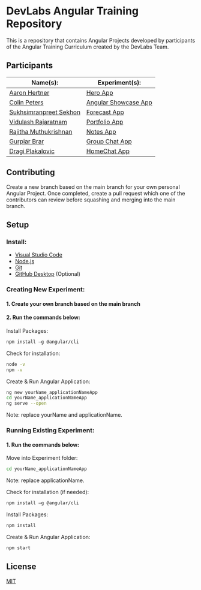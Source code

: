 # DevLabs Angular Training Repository

This is a repository that contains Angular Projects developed by participants of the Angular Training Curriculum created by the DevLabs Team.

## Participants

Name(s):  | Experiment(s):
------------- | -------------
[Aaron Hertner](https://github.com/AaronHertner)  | [Hero App](https://github.com/AaronHertner/Hero_App)
[Colin Peters](https://github.com/Cpete040)  | [Angular Showcase App](https://cpete040.github.io/Colin_ShowcaseApp/)
[Sukhsimranpreet Sekhon](https://github.com/SukhsimranpreetSekhon)  | [Forecast App](https://github.com/SukhsimranpreetSekhon/Forecast_App)
[Vidulash Rajaratnam](https://github.com/vidulashr)  | [Portfolio App](https://vidulashr.github.io/Vidu_PortfolioApp)
[Rajitha Muthukrishnan](https://github.com/RajithaMuthukrishnan) | [Notes App](https://github.com/RajithaMuthukrishnan/Rajitha_NotesApp)
[Gurpiar Brar](https://github.com/GurpiarBrar)  | [Group Chat App](https://gurpiarbrar.github.io/Gurpiar_GroupChatApp/login)
[Dragi Plakalovic](https://github.com/DragiPlakalovic) | [HomeChat App](https://github.com/DragiPlakalovic/AngularHomeChat)

## Contributing

Create a new branch based on the main branch for your own personal Angular Project. Once completed, create a pull request which one of the contributors can review before squashing and merging into the main branch.

## Setup

### Install: ###

* [Visual Studio Code](https://code.visualstudio.com/)
* [Node.js](https://nodejs.org/en/)
* [Git](https://git-scm.com/downloads)
* [GitHub Desktop](https://desktop.github.com/) (Optional)

### Creating New Experiment: ###
 
#### 1. Create your own branch based on the main branch ####

#### 2. Run the commands below: ####

Install Packages:
```bash
npm install –g @angular/cli
```

Check for installation:
```bash
node -v
npm -v
```

Create & Run Angular Application:
```bash
ng new yourName_applicationNameApp
cd yourName_applicationNameApp
ng serve --open
```
Note: replace yourName and applicationName.

### Running Existing Experiment: ###

#### 1. Run the commands below: ####

Move into Experiment folder:
```bash
cd yourName_applicationNameApp
```
Note: replace applicationName.

Check for installation (if needed):
```bash
npm install –g @angular/cli
```

Install Packages:
```bash
npm install
```

Create & Run Angular Application:
```bash
npm start
```

## License
[MIT](https://choosealicense.com/licenses/mit/)
